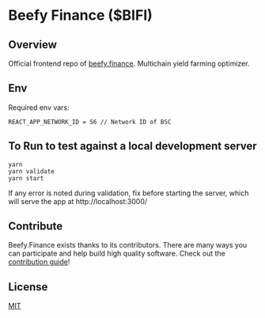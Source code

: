 # Beefy Finance (\$BIFI)

## Overview

Official frontend repo of [beefy.finance](https://app.beefy.finance). Multichain yield farming optimizer.

## Env

Required env vars:
```
REACT_APP_NETWORK_ID = 56 // Network ID of BSC
```

## To Run to test against a local development server
```
yarn
yarn validate
yarn start
```
If any error is noted during validation, fix before starting the server, which will serve the app at http://localhost:3000/


## Contribute

Beefy.Finance exists thanks to its contributors. There are many ways you can participate and help build high quality software. Check out the [contribution guide](CONTRIBUTING.md)!

## License

[MIT](LICENSE)
